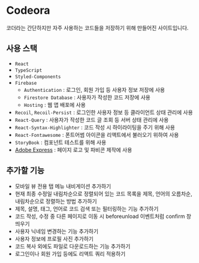 # Codeora

코더라는 간단하지만 자주 사용하는 코드들을 저장하기 위해 만들어진 사이트입니다.

## 사용 스택

-   `React`
-   `TypeScript`
-   `Styled-Components`
-   `Firebase`
    -   `Authentication` : 로그인, 회원 가입 등 사용자 정보 저장에 사용
    -   `Firestore Database` : 사용자가 작성한 코드 저장에 사용
    -   `Hosting` : 웹 앱 배포에 사용
-   `Recoil`, `Recoil-Persist` : 로그인한 사용자 정보 등 클라이언트 상태 관리에 사용
-   `React-Query` : 사용자가 작성한 코드 글 조회 등 서버 상태 관리에 사용
-   `React-Syntax-Highlighter` : 코드 작성 시 하이라이팅을 주기 위해 사용
-   `React-Fontawesome` : 폰트어썸 아이콘을 리액트에서 불러오기 위하여 사용
-   `StoryBook` : 컴포넌트 테스트를 위해 사용
-   [Adobe Express](https://express.adobe.com/ko-KR/sp/) : 페이지 로고 및 파비콘 제작에 사용

## 추가할 기능

-   모바일 뷰 전용 탭 메뉴 내비게이션 추가하기
-   현재 최종 수정일 내림차순으로 정렬되어 있는 코드 목록을 제목, 언어의 오름차순, 내림차순으로 정렬하는 방법 추가하기
-   제목, 설명, 태그, 언어로 코드 검색 또는 필터링하는 기능 추가하기
-   코드 작성, 수정 중 다른 페이지로 이동 시 beforeunload 이벤트처럼 confirm 창 띄우기
-   사용자 닉네임 변경하는 기능 추가하기
-   사용자 정보에 프로필 사진 추가하기
-   코드 복사 외에도 파일로 다운로드하는 기능 추가하기
-   로그인이나 회원 가입 등에도 리액트 쿼리 적용하기
